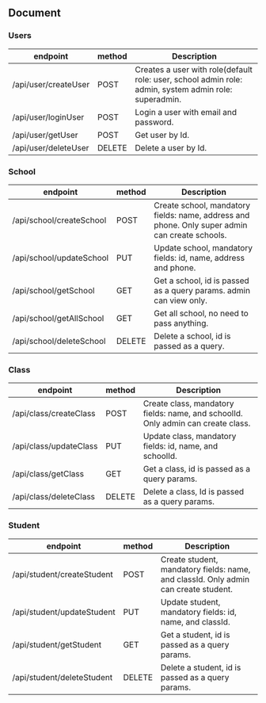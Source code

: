 ## Document



### Users

| endpoint                       | method | Description                                                                                               |
| ------------------------------ | ------ | --------------------------------------------------------------------------------------------------------- |
| /api/user/createUser           | POST   | Creates a user with role(default role: user, school admin role: admin, system admin role: superadmin.     |
| /api/user/loginUser            | POST   | Login a user with email and password.                                                                     |
| /api/user/getUser              | POST   | Get user by Id.                                                                                           |
| /api/user/deleteUser           | DELETE | Delete a user by Id.                                                                                      |

### School

| endpoint                 | method | Description                                                                                    |
| ------------------------ | ------ | ---------------------------------------------------------------------------------------------- |
| /api/school/createSchool | POST   | Create school, mandatory fields: name, address and phone. Only super admin can create schools. |
| /api/school/updateSchool | PUT    | Update school, mandatory fields: id, name, address and phone.                                  |
| /api/school/getSchool    | GET    | Get a school, id is passed as a query params. admin can view only.                             |
| /api/school/getAllSchool | GET    | Get all school, no need to pass anything.                                                      |
| /api/school/deleteSchool | DELETE | Delete a school, id is passed as a query.                                                      |

### Class

| endpoint               | method | Description                                                                      |
| ---------------------- | ------ | -------------------------------------------------------------------------------- |
| /api/class/createClass | POST   | Create class, mandatory fields: name, and schoolId. Only admin can create class. |
| /api/class/updateClass | PUT    | Update class, mandatory fields: id, name, and schoolId.                          |
| /api/class/getClass    | GET    | Get a class, id is passed as a query params.                                     |
| /api/class/deleteClass | DELETE | Delete a class, Id is passed as a query params.                                  |

### Student

| endpoint                   | method | Description                                                                                |
| -------------------------- | ------ | ------------------------------------------------------------------------------------------ |
| /api/student/createStudent | POST   | Create student, mandatory fields: name, and classId. Only admin can create student.        |
| /api/student/updateStudent | PUT    | Update student, mandatory fields: id, name, and classId.                                   |
| /api/student/getStudent    | GET    | Get a student, id is passed as a query params.                                             |
| /api/student/deleteStudent | DELETE | Delete a student, id is passed as a query params.                                          |